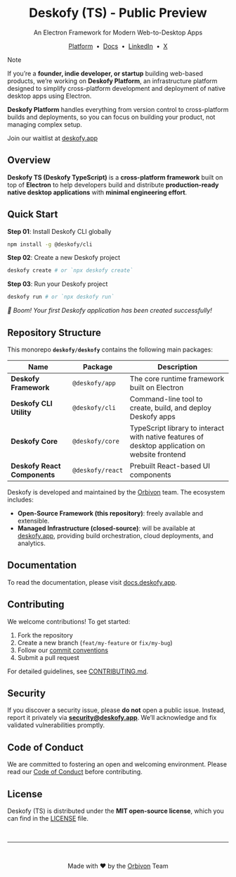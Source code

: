 <h1 align="center">Deskofy (TS) - Public Preview</h1>

<p align="center">An Electron Framework for Modern Web-to-Desktop Apps</p>

<p align="center">
    <a href="https://deskofy.app" target="_blank">Platform</a>
    &nbsp;•&nbsp;
    <a href="https://docs.deskofy.app" target="_blank">Docs</a>
    &nbsp;•&nbsp;
    <a href="linkedin.com/company/deskofy" target="_blank">LinkedIn</a>
    &nbsp;•&nbsp;
    <a href="https://x.com/DeskofyHQ" target="_blank">X</a>
</p>

> [!NOTE]
>
> If you’re a **founder, indie developer, or startup** building web-based products, we’re working on **Deskofy Platform**, an infrastructure platform designed to simplify cross-platform development and deployment of native desktop apps using Electron.
>
> **Deskofy Platform** handles everything from version control to cross-platform builds and deployments, so you can focus on building your product, not managing complex setup.
>
> Join our waitlist at [deskofy.app](https://deskofy.app?utm_source=deskofy-repository)

## Overview

**Deskofy TS (Deskofy TypeScript)** is a **cross-platform framework** built on top of **Electron** to help developers build and distribute **production-ready native desktop applications** with **minimal engineering effort**.

## Quick Start

**Step 01**: Install Deskofy CLI globally

```bash
npm install -g @deskofy/cli
```

**Step 02**: Create a new Deskofy project

```bash
deskofy create # or `npx deskofy create`
```

**Step 03**: Run your Deskofy project

```bash
deskofy run # or `npx deskofy run`
```

_🎉 Boom! Your first Deskofy application has been created successfully!_

## Repository Structure

This monorepo **`deskofy/deskofy`** contains the following main packages:

| Name                         | Package          | Description                                                                                    |
| ---------------------------- | ---------------- | ---------------------------------------------------------------------------------------------- |
| **Deskofy Framework**        | `@deskofy/app`   | The core runtime framework built on Electron                                                   |
| **Deskofy CLI Utility**      | `@deskofy/cli`   | Command-line tool to create, build, and deploy Deskofy apps                                    |
| **Deskofy Core**             | `@deskofy/core`  | TypeScript library to interact with native features of desktop application on website frontend |
| **Deskofy React Components** | `@deskofy/react` | Prebuilt React-based UI components                                                             |

Deskofy is developed and maintained by the [Orbivon](https://orbivon.com?utm_source=deskofy-repository) team.
The ecosystem includes:

- **Open-Source Framework (this repository)**: freely available and extensible.
- **Managed Infrastructure (closed-source)**: will be available at [deskofy.app](https://deskofy.app?utm_source=deskofy-repository), providing build orchestration, cloud deployments, and analytics.

## Documentation

To read the documentation, please visit [docs.deskofy.app](https://docs.deskofy.app).

## Contributing

We welcome contributions! To get started:

1. Fork the repository
2. Create a new branch (`feat/my-feature` or `fix/my-bug`)
3. Follow our [commit conventions](./CONTRIBUTING.md)
4. Submit a pull request

For detailed guidelines, see [CONTRIBUTING.md](./CONTRIBUTING.md).

## Security

If you discover a security issue, please **do not** open a public issue.
Instead, report it privately via **[security@deskofy.app](mailto:security@deskofy.app)**.
We’ll acknowledge and fix validated vulnerabilities promptly.

## Code of Conduct

We are committed to fostering an open and welcoming environment.
Please read our [Code of Conduct](./CODE_OF_CONDUCT.md) before contributing.

## License

Deskofy (TS) is distributed under the **MIT open-source license**,
which you can find in the [LICENSE](https://github.com/deskofy/deskofy?tab=License-1-ov-file) file.

<br />

---

<br />

<p align="center">Made with ❤️ by the <a href="https://orbivon.com?utm_source=deskofy-repository">Orbivon</a> Team</p>
